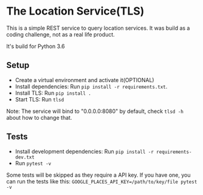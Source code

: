 The Location Service(TLS)
=========================

This is a simple REST service to query location services. It was build as a 
coding challenge, not as a real life product.

It's build for Python 3.6

Setup
-----

* Create a virtual environment and activate it(OPTIONAL)
* Install dependencies: Run `pip install -r requirements.txt`.
* Install TLS: Run `pip install .`
* Start TLS: Run `tlsd`

Note: The service will bind to "0.0.0.0:8080" by default, check `tlsd -h`
about how to change that.

Tests
-----

* Install development dependencies: Run `pip install -r requirements-dev.txt`
* Run `pytest -v`

Some tests will be skipped as they require a API key. If you have one, 
you can run the tests like this: `GOOGLE_PLACES_API_KEY=/path/to/key/file pytest -v`
